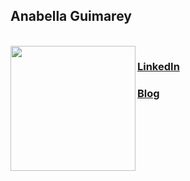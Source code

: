## Anabella Guimarey
<br>
<a href="url"><img src="https://github.com/anabellag7/anabellag7/blob/master/profile_pic.jpg" align="left" height="200" width="200" ></a>

### [LinkedIn](https://www.linkedin.com/in/anabellaguimarey/)
### [Blog](https://medium.com/@anabellag7)
